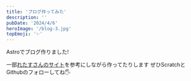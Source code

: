 ```yaml
---
title: 'ブログ作ってみた'
description: ''
pubDate: '2024/4/6'
heroImage: '/blog-3.jpg'
topEmoji: '✨'
---
```


Astroでブログ作りました!

一部[れたすさんのサイト](https://lettuce.vercel.app/)を参考にしながら作ってたりします
ぜひScratchとGithubのフォローしてね🖐️
